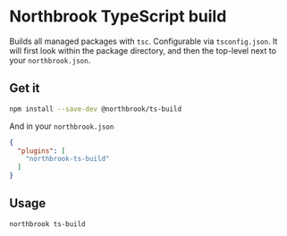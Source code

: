 # Northbrook TypeScript build

Builds all managed packages with `tsc`. Configurable via `tsconfig.json`.
It will first look within the package directory, and then the top-level next to
your `northbrook.json`.

## Get it

```sh
npm install --save-dev @northbrook/ts-build
```

And in your `northbrook.json`

```json
{
  "plugins": [
    "northbrook-ts-build"
  ]
}
```

## Usage

```sh
northbrook ts-build
```

